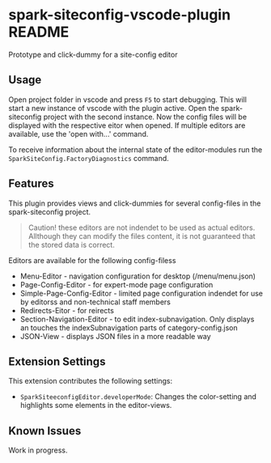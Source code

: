 # spark-siteconfig-vscode-plugin README

Prototype and click-dummy for a site-config editor

## Usage

Open project folder in vscode and press `F5` to start debugging. This will start a new instance of vscode with the plugin active. Open the spark-siteconfig project with the second instance. 
Now the config files will be displayed with the respective eitor when opened. If multiple editors are available, use the 'open with...' command.

To receive information about the internal state of the editor-modules run the `SparkSiteConfig.FactoryDiagnostics` command.

## Features

This plugin provides views and click-dummies for several config-files in the spark-siteconfig project. 

> Caution! these editors are not indendet to be used as actual editors. Allthough they can modify the files content, it is not guaranteed that the stored data is correct.

Editors are available for the following config-filess

* Menu-Editor - navigation configuration for desktop (/menu/menu.json)
* Page-Config-Editor - for expert-mode page configuration 
* Simple-Page-Config-Editor - limited page configuration indendet for use by editorss and non-technical staff members
* Redirects-Eitor - for reirects
* Section-Navigation-Editor - to edit index-subnavigation. Only displays an touches the indexSubnavigation parts of category-config.json
* JSON-View - displays JSON files in a more readable way


## Extension Settings

This extension contributes the following settings:

* `SparkSiteeconfigEditor.developerMode`: Changes the color-setting and highlights some elements in the editor-views.


## Known Issues

Work in progress.

